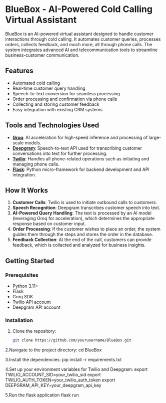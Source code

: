 # BlueBox - AI-Powered Cold Calling Virtual Assistant

BlueBox is an AI-powered virtual assistant designed to handle customer interactions through cold calling. It automates customer queries, processes orders, collects feedback, and much more, all through phone calls. The system integrates advanced AI and telecommunication tools to streamline business-customer communication.

## Features

- Automated cold calling
- Real-time customer query handling
- Speech-to-text conversion for seamless processing
- Order processing and confirmation via phone calls
- Collecting and storing customer feedback
- Easy integration with existing CRM systems

## Tools and Technologies Used

- **[Groq](https://groq.com/)**: AI acceleration for high-speed inference and processing of large-scale models.
- **[Deepgram](https://deepgram.com/)**: Speech-to-text API used for transcribing customer conversations into text for further processing.
- **[Twilio](https://twilio.com/)**: Handles all phone-related operations such as initiating and managing phone calls.
- **[Flask](https://flask.palletsprojects.com/)**: Python micro-framework for backend development and API integration.
  
## How It Works

1. **Customer Calls**: Twilio is used to initiate outbound calls to customers.
2. **Speech Recognition**: Deepgram transcribes customer speech into text.
3. **AI-Powered Query Handling**: The text is processed by an AI model (leveraging Groq for acceleration), which determines the appropriate response based on customer input.
4. **Order Processing**: If the customer wishes to place an order, the system guides them through the steps and stores the order in the database.
5. **Feedback Collection**: At the end of the call, customers can provide feedback, which is collected and analyzed for business insights.

## Getting Started

### Prerequisites

- Python 3.11+
- Flask
- Groq SDK
- Twilio API account
- Deepgram API account

### Installation

1. Clone the repository:

   ```bash
   git clone https://github.com/yourusername/BlueBox.git

2.Navigate to the project directory:
cd BlueBox

3.Install the dependencies:
pip install -r requirements.txt

4.Set up your environment variables for Twilio and Deepgram:
export TWILIO_ACCOUNT_SID=your_twilio_sid
export TWILIO_AUTH_TOKEN=your_twilio_auth_token
export DEEPGRAM_API_KEY=your_deepgram_api_key

5.Run the flask application
flask run
